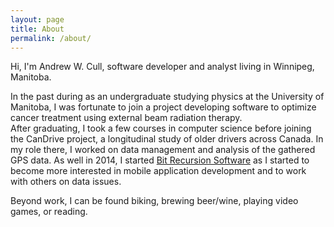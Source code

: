 ```yaml
---
layout: page
title: About
permalink: /about/
---
```


Hi,  I'm Andrew W. Cull, software developer and analyst living in Winnipeg, Manitoba.

In the past during as an undergraduate studying physics at the University of Manitoba, I was fortunate to join a project developing software to optimize cancer treatment using external beam radiation therapy.  
After graduating, I took a few courses in computer science before joining the CanDrive project, a longitudinal study of older drivers across Canada.  In my role there, I worked on data management and analysis of the
gathered GPS data.  As well in 2014, I started [Bit Recursion Software][bitrec] as I started to become more interested in mobile application development and to work with others on data issues.

Beyond work, I can be found biking, brewing beer/wine, playing video games, or reading.

[bitrec]: http://bitrecursion.com
[bitrec2]:	https://play.google.com/store/apps/developer?id=Bit+Recursion+Software+Incorporated
